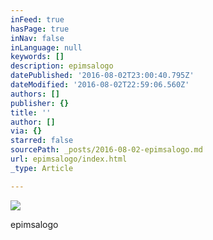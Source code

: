 ```yaml
---
inFeed: true
hasPage: true
inNav: false
inLanguage: null
keywords: []
description: epimsalogo
datePublished: '2016-08-02T23:00:40.795Z'
dateModified: '2016-08-02T22:59:06.560Z'
authors: []
publisher: {}
title: ''
author: []
via: {}
starred: false
sourcePath: _posts/2016-08-02-epimsalogo.md
url: epimsalogo/index.html
_type: Article

---
```

![](https://the-grid-user-content.s3-us-west-2.amazonaws.com/c9700218-6640-4da5-86e9-1488483b063b.png)

epimsalogo